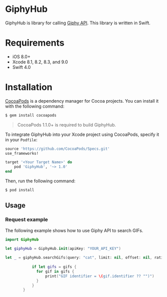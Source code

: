 # GiphyHub
GiphyHub is library for calling [Giphy API](https://github.com/Giphy/GiphyAPI). This library is written in Swift.

# Requirements

- iOS 8.0+
- Xcode 8.1, 8.2, 8.3, and 9.0
- Swift 4.0

# Installation
[CocoaPods](http://cocoapods.org) is a dependency manager for Cocoa projects. You can install it with the following command:

```bash
$ gem install cocoapods
```

> CocoaPods 1.1.0+ is required to build GiphyHub.

To integrate GiphyHub into your Xcode project using CocoaPods, specify it in your `Podfile`:

```ruby
source 'https://github.com/CocoaPods/Specs.git'
use_frameworks!

target '<Your Target Name>' do
    pod 'GiphyHub', '~> 1.0'
end
```

Then, run the following command:

```bash
$ pod install
```

## Usage

### Request example

The following example shows how to use Giphy API to search GIFs.

```swift
import GiphyHub

let giphyHub = GiphyHub.init(apiKey: "YOUR_API_KEY")
        
let _ = giphyHub.searchGifs(query: "cat", limit: nil, offset: nil, rating: .G, language: nil, queue: nil) { (gifs, pagination, error) in
            
            if let gifs = gifs {
              for gif in gifs {  
                  print("GIF identifier = \(gif.identifier ?? "")")
              }
            }
        }
```
